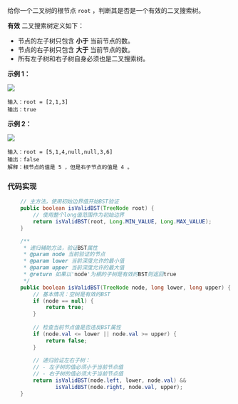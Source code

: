 给你一个二叉树的根节点 `root` ，判断其是否是一个有效的二叉搜索树。

**有效** 二叉搜索树定义如下：

- 节点的左子树只包含 **小于** 当前节点的数。
- 节点的右子树只包含 **大于** 当前节点的数。
- 所有左子树和右子树自身必须也是二叉搜索树。

**示例 1：**

![](https://assets.leetcode.com/uploads/2020/12/01/tree1.jpg)

```
输入：root = [2,1,3]
输出：true
```

**示例 2：**

![](https://assets.leetcode.com/uploads/2020/12/01/tree2.jpg)

```
输入：root = [5,1,4,null,null,3,6]
输出：false
解释：根节点的值是 5 ，但是右子节点的值是 4 。
```


### 代码实现
```java
    // 主方法，使用初始边界值开始BST验证
    public boolean isValidBST(TreeNode root) {
        // 使用整个long值范围作为初始边界
        return isValidBST(root, Long.MIN_VALUE, Long.MAX_VALUE);
    }

    /**
     * 递归辅助方法，验证BST属性
     * @param node 当前验证的节点
     * @param lower 当前深度允许的最小值
     * @param upper 当前深度允许的最大值
     * @return 如果以'node'为根的子树是有效的BST则返回true
     */
    public boolean isValidBST(TreeNode node, long lower, long upper) {
        // 基本情况：空树是有效的BST
        if (node == null) {
            return true;
        }
        
        // 检查当前节点值是否违反BST属性
        if (node.val <= lower || node.val >= upper) {
            return false;
        }
        
        // 递归验证左右子树：
        // - 左子树的值必须小于当前节点值
        // - 右子树的值必须大于当前节点值
        return isValidBST(node.left, lower, node.val) && 
               isValidBST(node.right, node.val, upper);
    }
```